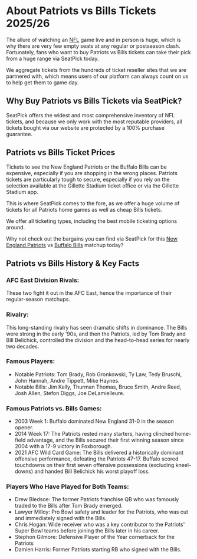 # **About Patriots vs Bills Tickets 2025/26**

The allure of watching an [NFL](https://seatpick.com/nfl-tickets) game live and in person is huge, which is why there are very few empty seats at any regular or postseason clash. Fortunately, fans who want to buy Patriots vs Bills tickets can take their pick from a huge range via SeatPick today.

We aggregate tickets from the hundreds of ticket reseller sites that we are partnered with, which means users of our platform can always count on us to help get them to game day.

## **Why Buy Patriots vs Bills Tickets via SeatPick?**

SeatPick offers the widest and most comprehensive inventory of NFL tickets, and because we only work with the most reputable providers, all tickets bought via our website are protected by a 100% purchase guarantee.

## **Patriots vs Bills Ticket Prices**

Tickets to see the New England Patriots or the Buffalo Bills can be expensive, especially if you are shopping in the wrong places. Patriots tickets are particularly tough to secure, especially if you rely on the selection available at the Gillette Stadium ticket office or via the Gillette Stadium app.

This is where SeatPick comes to the fore, as we offer a huge volume of tickets for all Patriots home games as well as cheap Bills tickets.

We offer all ticketing types, including the best mobile ticketing options around.

Why not check out the bargains you can find via SeatPick for this [New England Patriots](https://seatpick.com/new-england-patriots-tickets) vs [Buffalo Bills](https://seatpick.com/buffalo-bills-tickets) matchup today?

## **Patriots vs Bills History & Key Facts**

### **AFC East Division Rivals:**

These two fight it out in the AFC East, hence the importance of their regular-season matchups.

### **Rivalry:**

This long-standing rivalry has seen dramatic shifts in dominance. The Bills were strong in the early '90s, and then the Patriots, led by Tom Brady and Bill Belichick, controlled the division and the head-to-head series for nearly two decades.

### **Famous Players:**

* Notable Patriots: Tom Brady, Rob Gronkowski, Ty Law, Tedy Bruschi, John Hannah, Andre Tippett, Mike Haynes.  
* Notable Bills: Jim Kelly, Thurman Thomas, Bruce Smith, Andre Reed, Josh Allen, Stefon Diggs, Joe DeLamielleure.

### **Famous Patriots vs. Bills Games:**

* 2003 Week 1: Buffalo dominated New England 31-0 in the season opener.  
* 2014 Week 17: The Patriots rested many starters, having clinched home-field advantage, and the Bills secured their first winning season since 2004 with a 17-9 victory in Foxborough.  
* 2021 AFC Wild Card Game: The Bills delivered a historically dominant offensive performance, defeating the Patriots 47-17. Buffalo scored touchdowns on their first seven offensive possessions (excluding kneel-downs) and handed Bill Belichick his worst playoff loss.

### **Players Who Have Played for Both Teams:**

* Drew Bledsoe: The former Patriots franchise QB who was famously traded to the Bills after Tom Brady emerged.  
* Lawyer Milloy: Pro Bowl safety and leader for the Patriots, who was cut and immediately signed with the Bills.  
* Chris Hogan: Wide receiver who was a key contributor to the Patriots' Super Bowl teams before joining the Bills later in his career.  
* Stephon Gilmore: Defensive Player of the Year cornerback for the Patriots  
* Damien Harris: Former Patriots starting RB who signed with the Bills.

